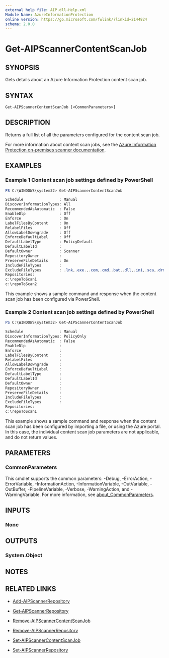```yaml
---
external help file: AIP.dll-Help.xml
Module Name: AzureInformationProtection
online version: https://go.microsoft.com/fwlink/?linkid=2144824
schema: 2.0.0
---
```


# Get-AIPScannerContentScanJob

## SYNOPSIS
Gets details about an Azure Information Protection content scan job.

## SYNTAX

```
Get-AIPScannerContentScanJob [<CommonParameters>]
```

## DESCRIPTION
Returns a full list of all the parameters configured for the content scan job.

For more information about content scan jobs, see the [Azure Information Protection on-premises scanner documentation](/information-protection/deploy-aip-scanner-configure-install#create-a-content-scan-job).

## EXAMPLES

### Example 1 Content scan job settings defined by PowerShell
```PowerShell
PS C:\WINDOWS\system32> Get-AIPScannerContentScanJob

Schedule                : Manual
DiscoverInformationTypes: All
RecommendedAsAutomatic  : False
EnableDlp               : Off
Enforce                 : On
LabelFilesByContent     : On
RelabelFiles            : Off
AllowLabelDowngrade     : Off
EnforceDefaultLabel     : Off
DefaultLabelType        : PolicyDefault
DefaultLabelId          :
DefaultOwner            : Scanner
RepositoryOwner         :
PreserveFileDetails     : On
IncludeFileTypes        :
ExcludeFileTypes        : .lnk,.exe.,.com,.cmd,.bat,.dll,.ini,.sca,.drm,.sys,.cpl,.inf,.drv,.dat,.tmp,.msp,.msi,.pdb,.jar,.ocx,.rtf,.rar,.msg
Repositories:
c:\repoToScan1
c:\repoToScan2
```

This example shows a sample command and response when the content scan job has been configured via PowerShell.

### Example 2 Content scan job settings defined by PowerShell
```PowerShell
PS C:\WINDOWS\system32> Get-AIPScannerContentScanJob

Schedule                : Manual
DiscoverInformationTypes: PolicyOnly
RecommendedAsAutomatic  : False
EnableDlp               : 
Enforce                 : 
LabelFilesByContent     : 
RelabelFiles            : 
AllowLabelDowngrade     : 
EnforceDefaultLabel     : 
DefaultLabelType        : 
DefaultLabelId          :
DefaultOwner            : 
RepositoryOwner         :
PreserveFileDetails     : 
IncludeFileTypes        :
ExcludeFileTypes        : 
Repositories:
c:\repoToScan1
```

This example shows a sample command and response when the content scan job has been configured by importing a file, or using the Azure portal. In this case, the individual content scan job parameters are not applicable, and do not return values.

## PARAMETERS

### CommonParameters
This cmdlet supports the common parameters: -Debug, -ErrorAction, -ErrorVariable, -InformationAction, -InformationVariable, -OutVariable, -OutBuffer, -PipelineVariable, -Verbose, -WarningAction, and -WarningVariable. For more information, see [about_CommonParameters](http://go.microsoft.com/fwlink/?LinkID=113216).

## INPUTS

### None

## OUTPUTS

### System.Object
## NOTES

## RELATED LINKS

- [Add-AIPScannerRepository](Add-AIPScannerRepository.md)

- [Get-AIPScannerRepository](Get-AIPScannerRepository.md)

- [Remove-AIPScannerContentScanJob](Remove-AIPScannerContentScanJob.md)

- [Remove-AIPScannerRepository](Remove-AIPScannerRepository.md)

- [Set-AIPScannerContentScanJob](Set-AIPScannerContentScanJob.md)

- [Set-AIPScannerRepository](Set-AIPScannerRepository.md)